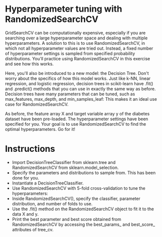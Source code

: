 # Hyperparameter tuning with RandomizedSearchCV
GridSearchCV can be computationally expensive, especially if you are searching over a large hyperparameter space and dealing with multiple hyperparameters. A solution to this is to use RandomizedSearchCV, in which not all hyperparameter values are tried out. Instead, a fixed number of hyperparameter settings is sampled from specified probability distributions. You'll practice using RandomizedSearchCV in this exercise and see how this works.

Here, you'll also be introduced to a new model: the Decision Tree. Don't worry about the specifics of how this model works. Just like k-NN, linear regression, and logistic regression, decision trees in scikit-learn have .fit() and .predict() methods that you can use in exactly the same way as before. Decision trees have many parameters that can be tuned, such as max_features, max_depth, and min_samples_leaf: This makes it an ideal use case for RandomizedSearchCV.

As before, the feature array X and target variable array y of the diabetes dataset have been pre-loaded. The hyperparameter settings have been specified for you. Your goal is to use RandomizedSearchCV to find the optimal hyperparameters. Go for it!

# Instructions
- Import DecisionTreeClassifier from sklearn.tree and RandomizedSearchCV from sklearn.model_selection.
- Specify the parameters and distributions to sample from. This has been done for you.
- Instantiate a DecisionTreeClassifier.
- Use RandomizedSearchCV with 5-fold cross-validation to tune the hyperparameters:
- Inside RandomizedSearchCV(), specify the classifier, parameter distribution, and number of folds to use.
- Use the .fit() method on the RandomizedSearchCV object to fit it to the data X and y.
- Print the best parameter and best score obtained from RandomizedSearchCV by accessing the best_params_ and best_score_ attributes of tree_cv.
